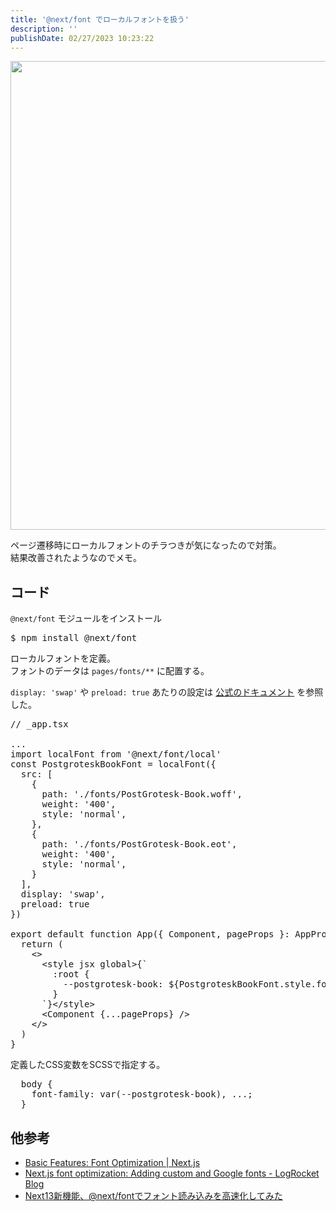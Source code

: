```yaml
---
title: '@next/font でローカルフォントを扱う'
description: ''
publishDate: 02/27/2023 10:23:22
---
```

<p><span itemscope itemtype="http://schema.org/Photograph"><img src="/images/hatena/20220927101723.png" width="1200" height="750" loading="lazy" title="" class="hatena-fotolife" itemprop="image"></span></p>

<p>ページ遷移時にローカルフォントのチラつきが気になったので対策。<br/>
結果改善されたようなのでメモ。</p>

<h2 id="コード">コード</h2>

<p><code>@next/font</code> モジュールをインストール</p>

<pre class="code lang-sh" data-lang="sh" data-unlink>$ npm install @next/font
</pre>


<p>ローカルフォントを定義。<br/>
フォントのデータは <code>pages/fonts/**</code> に配置する。</p>

<p><code>display: 'swap'</code> や <code>preload: true</code> あたりの設定は <a href="https://nextjs.org/docs/api-reference/next/font">公式のドキュメント</a> を参照した。</p>

<pre class="code lang-typescript" data-lang="typescript" data-unlink><span class="synComment">// _app.tsx</span>

...
<span class="synStatement">import</span> localFont <span class="synStatement">from</span> <span class="synConstant">'@next/font/local'</span>
<span class="synType">const</span> PostgroteskBookFont <span class="synStatement">=</span> localFont<span class="synStatement">(</span><span class="synIdentifier">{</span>
  src: <span class="synIdentifier">[</span>
    <span class="synIdentifier">{</span>
      path: <span class="synConstant">'./fonts/PostGrotesk-Book.woff'</span><span class="synStatement">,</span>
      weight: <span class="synConstant">'400'</span><span class="synStatement">,</span>
      style: <span class="synConstant">'normal'</span><span class="synStatement">,</span>
    <span class="synIdentifier">}</span><span class="synStatement">,</span>
    <span class="synIdentifier">{</span>
      path: <span class="synConstant">'./fonts/PostGrotesk-Book.eot'</span><span class="synStatement">,</span>
      weight: <span class="synConstant">'400'</span><span class="synStatement">,</span>
      style: <span class="synConstant">'normal'</span><span class="synStatement">,</span>
    <span class="synIdentifier">}</span>
  <span class="synIdentifier">]</span><span class="synStatement">,</span>
  display: <span class="synConstant">'swap'</span><span class="synStatement">,</span>
  preload: <span class="synConstant">true</span>
<span class="synIdentifier">}</span><span class="synStatement">)</span>

<span class="synStatement">export</span> <span class="synStatement">default</span> <span class="synStatement">function</span> App<span class="synStatement">(</span><span class="synIdentifier">{</span> Component<span class="synStatement">,</span> pageProps <span class="synIdentifier">}</span>: AppProps<span class="synStatement">)</span> <span class="synIdentifier">{</span>
  <span class="synStatement">return</span> <span class="synStatement">(</span>
    <span class="synStatement">&lt;&gt;</span>
      <span class="synStatement">&lt;</span>style jsx <span class="synSpecial">global</span><span class="synStatement">&gt;</span><span class="synIdentifier">{</span><span class="synConstant">`</span>
<span class="synConstant">        :root {</span>
<span class="synConstant">          --postgrotesk-book: </span><span class="synSpecial">${</span>PostgroteskBookFont.style.fontFamily<span class="synSpecial">}</span><span class="synConstant">;</span>
<span class="synConstant">        }</span>
<span class="synConstant">      `</span><span class="synIdentifier">}</span><span class="synStatement">&lt;</span>/style<span class="synStatement">&gt;</span>
      <span class="synStatement">&lt;</span>Component <span class="synIdentifier">{</span>...pageProps<span class="synIdentifier">}</span> /<span class="synStatement">&gt;</span>
    <span class="synStatement">&lt;</span>/<span class="synStatement">&gt;</span>
  <span class="synStatement">)</span>
<span class="synIdentifier">}</span>
</pre>


<p>定義したCSS変数をSCSSで指定する。</p>

<pre class="code lang-sass" data-lang="sass" data-unlink>  <span class="synStatement">body</span> <span class="synIdentifier">{</span>
    <span class="synType">font-family</span>: var(--postgrotesk-<span class="synConstant">book</span>), ...;
  <span class="synIdentifier">}</span>
</pre>


<h2 id="他参考">他参考</h2>

<ul>
<li><a href="https://nextjs.org/docs/basic-features/font-optimization">Basic Features: Font Optimization | Next.js</a></li>
<li><a href="https://blog.logrocket.com/next-js-font-optimization/">Next.js font optimization: Adding custom and Google fonts - LogRocket Blog</a></li>
<li><a href="https://zenn.dev/siino/articles/b42d658af571f0">Next13新機能、@next/fontでフォント読み込みを高速化してみた</a></li>
</ul>


